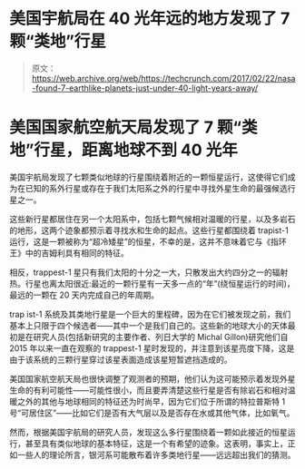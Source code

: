 # 美国宇航局在 40 光年远的地方发现了 7 颗“类地”行星

> 原文：<https://web.archive.org/web/https://techcrunch.com/2017/02/22/nasa-found-7-earthlike-planets-just-under-40-light-years-away/>

# 美国国家航空航天局发现了 7 颗“类地”行星，距离地球不到 40 光年

美国宇航局发现了七颗类似地球的行星围绕着附近的一颗恒星运行，这使得它们成为在已知的系外行星或存在于我们太阳系之外的行星中寻找外星生命的最强候选行星之一。

这些新行星都居住在另一个太阳系中，包括七颗气候相对温暖的行星，以及多岩石的地形，这两个迹象都预示着寻找水和生命的起点。这些行星都围绕着 trapist-1 运行，这是一颗被称为“超冷矮星”的恒星，不幸的是，这并不意味着它与《指环王》中的吉姆利具有相同的特征。

相反，trappest-1 星只有我们太阳的十分之一大，只散发出大约四分之一的辐射热。行星也离太阳很近:最近的一颗行星有一天多一点的“年”(绕恒星运行的时间)，最远的一颗在 20 天内完成自己的年周期。

trap ist-1 系统及其类地行星是一个巨大的里程碑，因为在它们被发现之前，我们基本上只限于四个候选者——其中一个是我们自己的。这些新的地球大小的天体最初是在研究人员(包括新研究的主要作者、列日大学的 Michal Gillon)研究他们自 2015 年以来一直在观察的 trappest-1 星时发现的，并注意到该星亮度下降，这是由于该系统的三颗行星穿过该星表面造成该星短暂遮挡造成的。

美国国家航空航天局也很快调整了观测者的预期，他们认为这可能预示着发现外星生命的有利可能性——可能性很小，而且要弄清楚这些行星是否有除岩石和相对温暖之外的其他与地球相同的特征还为时尚早，因为它们位于所谓的特拉普斯特 1 号“可居住区”——比如它们是否有大气层以及是否存在水或其他气体，比如氧气。

然而，根据美国宇航局的研究人员，发现这么多行星围绕着一颗如此接近的恒星运行，甚至具有类似地球的基本特征，这是一个有希望的迹象。这表明，事实上，正如一些人的理论所言，银河系可能散布着许多类地行星——远远超出我们的猜测。